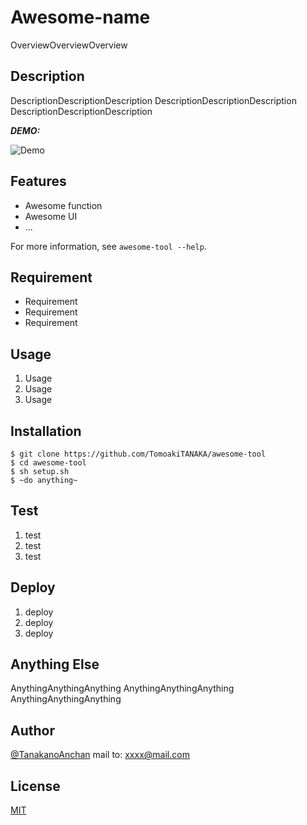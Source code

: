 # Awesome-name

OverviewOverviewOverview

## Description

DescriptionDescriptionDescription
DescriptionDescriptionDescription
DescriptionDescriptionDescription

**_DEMO:_**

![Demo](https://image-url.gif)

## Features

- Awesome function
- Awesome UI
- ...

For more information, see `awesome-tool --help`.

## Requirement

- Requirement
- Requirement
- Requirement

## Usage

1. Usage
2. Usage
3. Usage

## Installation

```
$ git clone https://github.com/TomoakiTANAKA/awesome-tool
$ cd awesome-tool
$ sh setup.sh
$ ~do anything~
```

## Test

1. test
2. test
3. test

## Deploy

1. deploy
2. deploy
3. deploy

## Anything Else

AnythingAnythingAnything
AnythingAnythingAnything
AnythingAnythingAnything

## Author

[@TanakanoAnchan](https://twitter.com/TanakanoAnchan)
mail to: xxxx@mail.com

## License

[MIT](http://TomoakiTANAKA.mit-license.org)</blockquote>
